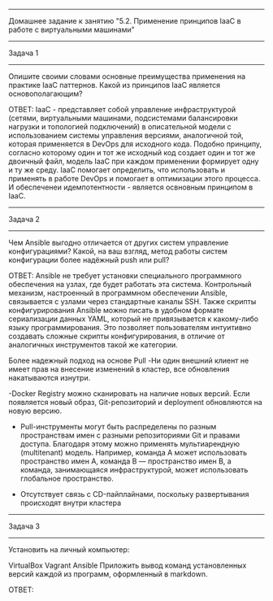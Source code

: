 __________________________________________________________________________
Домашнее задание к занятию "5.2. Применение принципов IaaC в работе с виртуальными машинами"
__________________________________________________________________________

Задача 1
__________________________________________________________________________
Опишите своими словами основные преимущества применения на практике IaaC паттернов.
Какой из принципов IaaC является основополагающим?

ОТВЕТ:
IaaC - представляет собой управление инфраструктурой (сетями, виртуальными машинами, подсистемами балансировки нагрузки и топологией подключений) в описательной модели с использованием системы управления версиями, аналогичной той, которая применяется в DevOps для исходного кода. Подобно принципу, согласно которому один и тот же исходный код создает один и тот же двоичный файл, модель IaaC при каждом применении формирует одну и ту же среду. IaaC помогает определить, что использовать и применять в работе DevOps и помогает в оптимизации этого процесса. И обеспеченеи идемпотентности - является освновным принципом в IaaC.

__________________________________________________________________________
Задача 2
__________________________________________________________________________

Чем Ansible выгодно отличается от других систем управление конфигурациями?
Какой, на ваш взгляд, метод работы систем конфигурации более надёжный push или pull?


ОТВЕТ:
Ansible не требует установки специального программного обеспечения на узлах, где будет работать эта система. Контрольный механизм, настроенный в программном обеспечении Ansible, связывается с узлами через стандартные каналы SSH. Также скрипты конфигурирования Ansible можно писать в удобном формате сериализации данных YAML, который не привязывается к какому-либо языку программирования. Это позволяет пользователям интуитивно создавать сложные скрипты конфигурирования, в отличие от аналогичных инструментов такой же категории.


Более надежный подход на основе Pull
-Ни один внешний клиент не имеет прав на внесение изменений в кластер, все обновления накатываются изнутри.

-Docker Registry можно сканировать на наличие новых версий. Если появляется новый образ, Git-репозиторий и deployment обновляются на новую версию.

- Pull-инструменты могут быть распределены по разным пространствам имен с разными репозиториями Git и правами доступа. Благодаря этому можно применять мультиарендную (multitenant) модель. Например, команда А может использовать пространство имен А, команда В — пространство имен В, а команда, занимающаяся инфраструктурой, может использовать глобальное пространство.

- Отсутствует связь с CD-пайплайнами, поскольку развертывания происходят внутри кластера

__________________________________________________________________________
Задача 3
__________________________________________________________________________
Установить на личный компьютер:

VirtualBox
Vagrant
Ansible
Приложить вывод команд установленных версий каждой из программ, оформленный в markdown.

ОТВЕТ:
